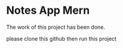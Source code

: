# Notes App Mern

 The work of this project has been done.

 please clone this github then run this project
